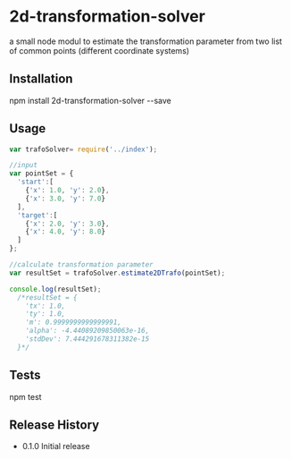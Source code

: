 # 2d-transformation-solver
a small node modul to estimate the transformation parameter from two list of common points (different coordinate systems)

## Installation

  npm install 2d-transformation-solver --save

## Usage

```js
var trafoSolver= require('../index');

//input
var pointSet = {
  'start':[
    {'x': 1.0, 'y': 2.0},
    {'x': 3.0, 'y': 7.0}
  ],
  'target':[
    {'x': 2.0, 'y': 3.0},
    {'x': 4.0, 'y': 8.0}
  ]
};

//calculate transformation parameter
var resultSet = trafoSolver.estimate2DTrafo(pointSet);

console.log(resultSet);
  /*resultSet = {
    'tx': 1.0,
    'ty': 1.0,
    'm': 0.9999999999999991,
    'alpha': -4.44089209850063e-16,
    'stdDev': 7.444291678311382e-15
  }*/
```

## Tests

  npm test

## Release History

* 0.1.0 Initial release
